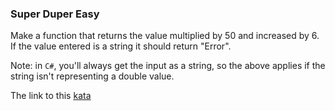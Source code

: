 ### Super Duper Easy

Make a function that returns the value multiplied by 50 and increased by 6. If the value entered is a string it should return "Error".

Note: in `C#`, you'll always get the input as a string, so the above applies if the string isn't representing a double value.  

The link to this [kata](https://www.codewars.com/kata/super-duper-easy/javascript)
